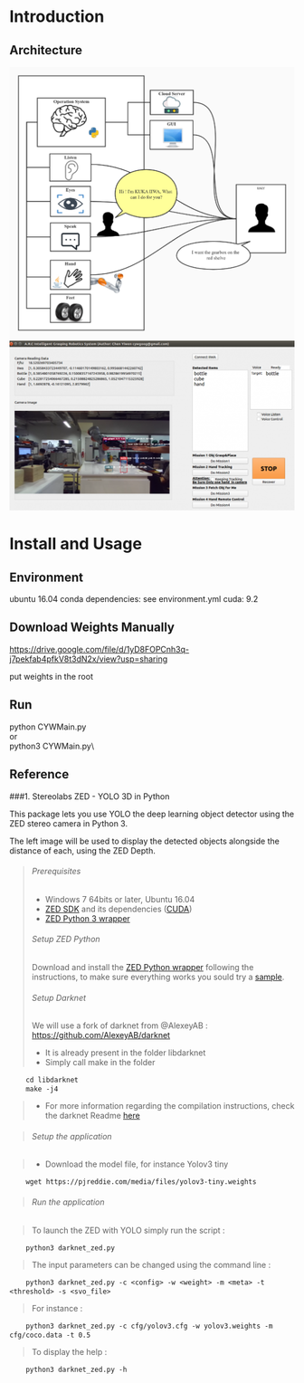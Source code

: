 # Introduction
## Architecture
[![Architecture](docs/Robot%20Architecture.jpg)](#)
[![Architecture](docs/ui.png)](#)

# Install and Usage
## Environment
ubuntu 16.04
conda dependencies: see environment.yml
cuda: 9.2
## Download Weights Manually
https://drive.google.com/file/d/1yD8FOPCnh3q-j7pekfab4pfkV8t3dN2x/view?usp=sharing

put weights in the root
## Run
python CYWMain.py\
or\
python3 CYWMain.py\

## Reference 
###1. Stereolabs ZED - YOLO 3D in Python

This package lets you use YOLO the deep learning object detector using the ZED stereo camera in Python 3.

The left image will be used to display the detected objects alongside the distance of each, using the ZED Depth.


>###### Prerequisites
>- Windows 7 64bits or later, Ubuntu 16.04
>- [ZED SDK](https://www.stereolabs.com/developers/) and its dependencies ([CUDA](https://developer.nvidia.com/cuda-downloads))
>- [ZED Python 3 wrapper](https://github.com/stereolabs/zed-python)
>###### Setup ZED Python
>Download and install the [ZED Python wrapper](https://github.com/stereolabs/zed-python) following the instructions, to make sure everything works you sould try a [sample](https://github.com/stereolabs/zed-python/tree/master/examples).
>###### Setup Darknet
>We will use a fork of darknet from @AlexeyAB : https://github.com/AlexeyAB/darknet
>- It is already present in the folder libdarknet
>- Simply call make in the folder

        cd libdarknet
        make -j4

>- For more information regarding the compilation instructions, check the darknet Readme [here](../libdarknet/README.md)

>###### Setup the application

>- Download the model file, for instance Yolov3 tiny

        wget https://pjreddie.com/media/files/yolov3-tiny.weights

>###### Run the application


>To launch the ZED with YOLO simply run the script :

        python3 darknet_zed.py

>The input parameters can be changed using the command line :

        python3 darknet_zed.py -c <config> -w <weight> -m <meta> -t <threshold> -s <svo_file>

>For instance :

        python3 darknet_zed.py -c cfg/yolov3.cfg -w yolov3.weights -m cfg/coco.data -t 0.5

>To display the help :

        python3 darknet_zed.py -h
